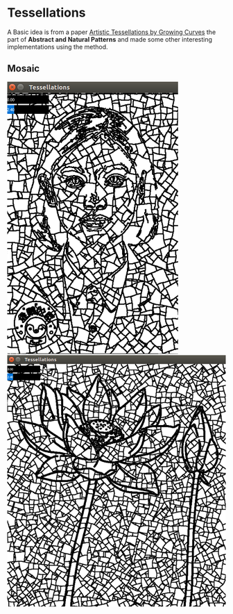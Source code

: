 # Tessellations
A Basic idea is from a paper [Artistic Tessellations by Growing Curves](http://dl.acm.org/citation.cfm?id=2024697) the part of **Abstract and Natural Patterns** and made some other interesting implementations using the method.
## Mosaic
![screenshot_face](https://github.com/Lxinyuelxy/Tessellations/blob/master/screenshot/face.png)
![screenshot_lotus](https://github.com/Lxinyuelxy/Tessellations/blob/master/screenshot/lotus.png)
